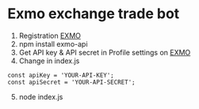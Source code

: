 # Exmo exchange trade bot
1) Registration [EXMO](https://exmo.me/?ref=648079)
2) npm install exmo-api
3) Get API key & API secret in Profile settings on [EXMO](https://exmo.me/?ref=648079)
4) Change in index.js 
```
const apiKey = 'YOUR-API-KEY';
const apiSecret = 'YOUR-API-SECRET';
```
5) node index.js
